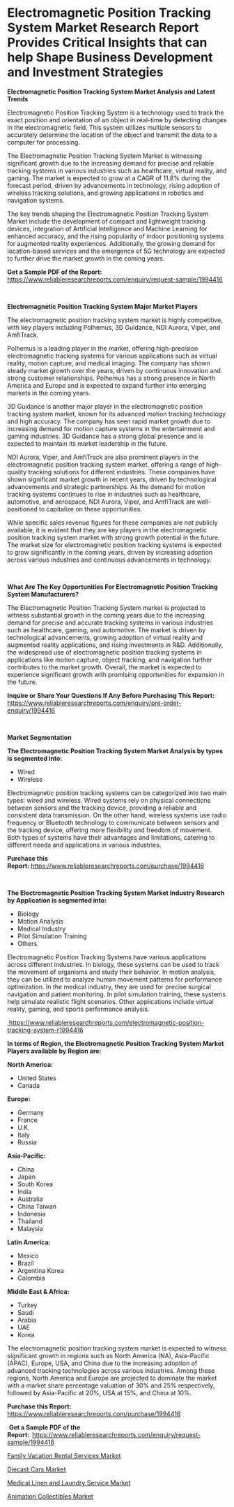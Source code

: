 <p><h1>Electromagnetic Position Tracking System Market Research Report Provides Critical Insights that can help Shape Business Development and Investment Strategies</h1></p><p><strong>Electromagnetic Position Tracking System Market Analysis and Latest Trends</strong></p>
<p><p>Electromagnetic Position Tracking System is a technology used to track the exact position and orientation of an object in real-time by detecting changes in the electromagnetic field. This system utilizes multiple sensors to accurately determine the location of the object and transmit the data to a computer for processing. </p><p>The Electromagnetic Position Tracking System Market is witnessing significant growth due to the increasing demand for precise and reliable tracking systems in various industries such as healthcare, virtual reality, and gaming. The market is expected to grow at a CAGR of 11.8% during the forecast period, driven by advancements in technology, rising adoption of wireless tracking solutions, and growing applications in robotics and navigation systems.</p><p>The key trends shaping the Electromagnetic Position Tracking System Market include the development of compact and lightweight tracking devices, integration of Artificial Intelligence and Machine Learning for enhanced accuracy, and the rising popularity of indoor positioning systems for augmented reality experiences. Additionally, the growing demand for location-based services and the emergence of 5G technology are expected to further drive the market growth in the coming years.</p></p>
<p><strong>Get a Sample PDF of the Report:&nbsp;</strong> <a href="https://www.reliableresearchreports.com/enquiry/request-sample/1994416">https://www.reliableresearchreports.com/enquiry/request-sample/1994416</a></p>
<p>&nbsp;</p>
<p><strong>Electromagnetic Position Tracking System Major Market Players</strong></p>
<p><p>The electromagnetic position tracking system market is highly competitive, with key players including Polhemus, 3D Guidance, NDI Aurora, Viper, and AmfiTrack.</p><p>Polhemus is a leading player in the market, offering high-precision electromagnetic tracking systems for various applications such as virtual reality, motion capture, and medical imaging. The company has shown steady market growth over the years, driven by continuous innovation and strong customer relationships. Polhemus has a strong presence in North America and Europe and is expected to expand further into emerging markets in the coming years.</p><p>3D Guidance is another major player in the electromagnetic position tracking system market, known for its advanced motion tracking technology and high accuracy. The company has seen rapid market growth due to increasing demand for motion capture systems in the entertainment and gaming industries. 3D Guidance has a strong global presence and is expected to maintain its market leadership in the future.</p><p>NDI Aurora, Viper, and AmfiTrack are also prominent players in the electromagnetic position tracking system market, offering a range of high-quality tracking solutions for different industries. These companies have shown significant market growth in recent years, driven by technological advancements and strategic partnerships. As the demand for motion tracking systems continues to rise in industries such as healthcare, automotive, and aerospace, NDI Aurora, Viper, and AmfiTrack are well-positioned to capitalize on these opportunities.</p><p>While specific sales revenue figures for these companies are not publicly available, it is evident that they are key players in the electromagnetic position tracking system market with strong growth potential in the future. The market size for electromagnetic position tracking systems is expected to grow significantly in the coming years, driven by increasing adoption across various industries and continuous advancements in technology.</p></p>
<p>&nbsp;</p>
<p><strong>What Are The Key Opportunities For Electromagnetic Position Tracking System Manufacturers?</strong></p>
<p><p>The Electromagnetic Position Tracking System market is projected to witness substantial growth in the coming years due to the increasing demand for precise and accurate tracking systems in various industries such as healthcare, gaming, and automotive. The market is driven by technological advancements, growing adoption of virtual reality and augmented reality applications, and rising investments in R&D. Additionally, the widespread use of electromagnetic position tracking systems in applications like motion capture, object tracking, and navigation further contributes to the market growth. Overall, the market is expected to experience significant growth with promising opportunities for expansion in the future.</p></p>
<p><strong>Inquire or Share Your Questions If Any Before Purchasing This Report:</strong> <a href="https://www.reliableresearchreports.com/enquiry/pre-order-enquiry/1994416">https://www.reliableresearchreports.com/enquiry/pre-order-enquiry/1994416</a></p>
<p>&nbsp;</p>
<p><strong>Market Segmentation</strong></p>
<p><strong>The Electromagnetic Position Tracking System Market Analysis by types is segmented into:</strong></p>
<p><ul><li>Wired</li><li>Wireless</li></ul></p>
<p><p>Electromagnetic position tracking systems can be categorized into two main types: wired and wireless. Wired systems rely on physical connections between sensors and the tracking device, providing a reliable and consistent data transmission. On the other hand, wireless systems use radio frequency or Bluetooth technology to communicate between sensors and the tracking device, offering more flexibility and freedom of movement. Both types of systems have their advantages and limitations, catering to different needs and applications in various industries.</p></p>
<p><strong>Purchase this Report:&nbsp;</strong><a href="https://www.reliableresearchreports.com/purchase/1994416">https://www.reliableresearchreports.com/purchase/1994416</a></p>
<p>&nbsp;</p>
<p><strong>The Electromagnetic Position Tracking System Market Industry Research by Application is segmented into:</strong></p>
<p><ul><li>Biology</li><li>Motion Analysis</li><li>Medical Industry</li><li>Pilot Simulation Training</li><li>Others</li></ul></p>
<p><p>Electromagnetic Position Tracking Systems have various applications across different industries. In biology, these systems can be used to track the movement of organisms and study their behavior. In motion analysis, they can be utilized to analyze human movement patterns for performance optimization. In the medical industry, they are used for precise surgical navigation and patient monitoring. In pilot simulation training, these systems help simulate realistic flight scenarios. Other applications include virtual reality, gaming, and sports performance analysis.</p></p>
<p><a href="https://www.reliableresearchreports.com/electromagnetic-position-tracking-system-r1994416">&nbsp;https://www.reliableresearchreports.com/electromagnetic-position-tracking-system-r1994416</a></p>
<p><strong>In terms of Region, the Electromagnetic Position Tracking System Market Players available by Region are:</strong></p>
<p>
    <p> <strong> North America: </strong>
        <ul>
            <li>United States</li>
            <li>Canada</li>
        </ul>
        </p> 
    <p> <strong> Europe: </strong>
        <ul>
            <li>Germany</li>
            <li>France</li>
            <li>U.K.</li>
            <li>Italy</li>
            <li>Russia</li>
        </ul>
        </p> 
    <p> <strong> Asia-Pacific: </strong>
        <ul>
            <li>China</li>
            <li>Japan</li>
            <li>South Korea</li>
            <li>India</li>
            <li>Australia</li>
            <li>China Taiwan</li>
            <li>Indonesia</li>
            <li>Thailand</li>
            <li>Malaysia</li>
        </ul>
        </p> 
    <p> <strong> Latin America: </strong>
        <ul>
            <li>Mexico</li>
            <li>Brazil</li>
            <li>Argentina Korea</li>
            <li>Colombia</li>
        </ul>
        </p> 
    <p> <strong> Middle East & Africa: </strong>
        <ul>
            <li>Turkey</li>
            <li>Saudi</li>
            <li>Arabia</li>
            <li>UAE</li>
            <li>Korea</li>
        </ul>
    </p>
    </p>
<p><p>The electromagnetic position tracking system market is expected to witness significant growth in regions such as North America (NA), Asia-Pacific (APAC), Europe, USA, and China due to the increasing adoption of advanced tracking technologies across various industries. Among these regions, North America and Europe are projected to dominate the market with a market share percentage valuation of 30% and 25% respectively, followed by Asia-Pacific at 20%, USA at 15%, and China at 10%.</p></p>
<p><strong>Purchase this Report: </strong><a href="https://www.reliableresearchreports.com/purchase/1994416">https://www.reliableresearchreports.com/purchase/1994416</a></p>
<p>&nbsp;<strong>Get a Sample PDF of the Report:&nbsp;&nbsp;</strong><a href="https://www.reliableresearchreports.com/enquiry/request-sample/1994416">https://www.reliableresearchreports.com/enquiry/request-sample/1994416</a></p>
<p><strong></strong></p>
<p><p><a href="https://github.com/jadenRaynor/Market-Research-Report-List-1/blob/main/family-vacation-rental-services-market.md">Family Vacation Rental Services Market</a></p><p><a href="https://medium.com/@sean.peake0978/comprehensive-analysis-of-the-global-diecast-cars-market-growth-trends-market-forecasts-2024-54d7f8ae8daf">Diecast Cars Market</a></p><p><a href="https://github.com/JordyBecker/Market-Research-Report-List-1/blob/main/medical-linen-and-laundry-service-market.md">Medical Linen and Laundry Service Market</a></p><p><a href="https://medium.com/@ruth.gibson8095/animation-collectibles-market-a-global-and-regional-analysis-2024-2031-85e439ba7ebc">Animation Collectibles Market</a></p></p>